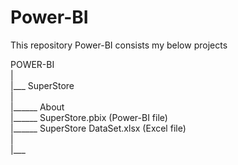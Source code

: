 # Power-BI
This repository Power-BI consists my below projects  

POWER-BI  
|  
|___ SuperStore  
     |    
     |______ About  
     |______ SuperStore.pbix (Power-BI file)  
     |______ SuperStore DataSet.xlsx (Excel file)  
|   
|___        

